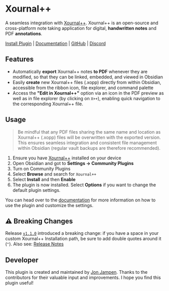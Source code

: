 # Xournal++

A seamless integration with [Xournal++](https://xournalpp.github.io). Xournal++ is an open-source and cross-platform note taking application for digital, **handwritten notes** and PDF **annotations**.

[Install Plugin](https://obsidian.md/plugins?id=xournalpp) | [Documentation](https://github.com/jonjampen/obsidian-xournalpp/wiki) | [GitHub](https://github.com/jonjampen/obsidian-xournalpp/) | [Discord](https://discord.gg/VngwVHJQg5)

## Features

-   Automatically **export** Xournal++ notes **to PDF** whenever they are modified, so that they can be linked, embedded, and viewed in Obsidian
-   Easily **create** new Xournal++ files (.xopp) directly from within Obsidian, accessible from the ribbon icon, file explorer, and command palette
-   Access the **"Edit in Xournal++"** option via an icon in the PDF preview as well as in file explorer (by clicking on `X++`), enabling quick navigation to the corresponding Xournal++ file.

## Usage

> Be mindful that any PDF files sharing the same name and location as Xournal++ (.xopp) files will be overwritten with the exported version. This ensures seamless integration and consistent file management within Obsidian (regular vault backups are therefore recommended).

1. Ensure you have [Xournal++](https://xournalpp.github.io) installed on your device
1. Open Obsidian and got to **Settings → Community Plugins**
1. Turn on Community Plugins
1. Select **Browse** and search for `Xournal++`
1. Select **Install** and then **Enable**
1. The plugin is now installed. Select **Options** if you want to change the default plugin settings.

You can head over to the [documentation](https://github.com/jonjampen/obsidian-xournalpp/wiki) for more information on how to use the plugin and customize the settings.

## ⚠️ Breaking Changes

Release [`v1.1.0`](https://github.com/jonjampen/obsidian-xournalpp/releases/tag/1.1.0) introduced a breaking change: if you have a space in your custom Xournal++ Installation path, be sure to add double quotes around it (`"`). Also see: [Release Notes](https://github.com/jonjampen/obsidian-xournalpp/releases/tag/1.1.0)

## Developer

This plugin is created and maintained by [Jon Jampen](mailto:hello@jonjampen.ch). Thanks to the contributors for their valuable input and improvements. I hope you find this plugin useful!

